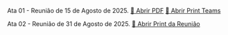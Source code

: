 Ata 01 - Reunião de 15 de Agosto de 2025.
[📄 Abrir PDF](./ata01.pdf)
[📄 Abrir Print Teams](./reuniao01.png)


Ata 02 - Reunião de 31 de Agosto de 2025.
[📄 Abrir Print da Reunião](./reuniao02-310825.jpg)

